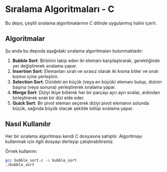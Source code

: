# Sıralama Algoritmaları - C

Bu depo, çeşitli sıralama algoritmalarının C dilinde uygulanmış halini içerir.

## Algoritmalar

Şu anda bu depoda aşağıdaki sıralama algoritmaları bulunmaktadır:

1. **Bubble Sort**: Birbirini takip eden iki elemanı karşılaştırarak, gerektiğinde yer değiştirerek sıralama yapar.
2. **Insertion Sort**: Elemanları sıralı ve sırasız olarak iki kısma böler ve sıralı kısmın içine yerleştirir.
3. **Selection Sort**: Dizideki en küçük (veya en büyük) elemanı bulup, dizinin başına (veya sonuna) yerleştirerek sıralama yapar.
4. **Merge Sort**: Diziyi ikiye bölerek her bir parçayı ayrı ayrı sıralar, ardından birleştirerek sıralı bir dizi elde eder.
5. **Quick Sort**: Bir pivot eleman seçerek diziyi pivot elemanın solunda küçük, sağında büyük olacak şekilde bölüp sıralama yapar.

## Nasıl Kullanılır

Her bir sıralama algoritması kendi C dosyasına sahiptir. Algoritmayı kullanmak için ilgili dosyayı derleyip çalıştırabilirsiniz.

Örnek kullanım:

```bash
gcc bubble_sort.c -o bubble_sort
./bubble_sort
